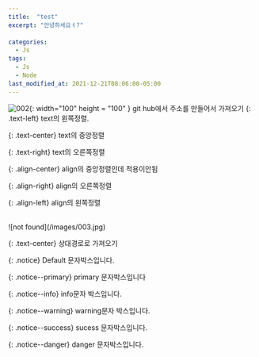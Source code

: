 ```yaml
---
title:  "test"
excerpt: "안녕하세요ㅕ?"

categories:
  - Js
tags:
  - Js
  - Node
last_modified_at: 2021-12-21T08:06:00-05:00
---
```

![002](https://user-images.githubusercontent.com/49021626/146937779-5976aba3-40c1-4fc2-9e2a-0e8ab374fa61.jpg){: width="100" height = "100" } git hub에서 주소를 만들어서 가져오기
{: .text-left}
text의 왼쪽정렬.

{: .text-center}
text의 중앙정렬

{: .text-right}
text의 오른쪽정렬

{: .align-center}
align의 중앙정렬인데 적용이안됨

{: .align-right}
align의 오른쪽정렬


{: .align-left}
align의 왼쪽정렬

<br>
![not found](/images/003.jpg)


{: .text-center}
상대경로로 가져오기


{: .notice}
Default 문자박스입니다.

{: .notice--primary}
primary 문자박스입니다

{: .notice--info}
info문자 박스입니다.

{: .notice--warning}
warning문자 박스입니다.

{: .notice--success}
sucess 문자박스입니다.

{: .notice--danger}
danger 문자박스입니다.